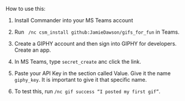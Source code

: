 How to use this:

1. Install Commander into your MS Teams account

2. Run ` /nc csm_install github:JamieDawson/gifs_for_fun` in Teams.

3. Create a GIPHY account and then sign into GIPHY for developers. Create an app.

4. In MS Teams, type `secret_create` anc click the link.

5. Paste your API Key in the section called Value. Give it the name `giphy_key`. It is important to give it that specific name.

6. To test this, run `/nc gif success “I posted my first gif”`.
